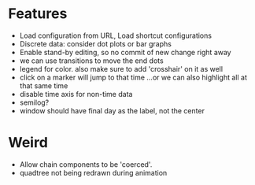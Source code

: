 
# Features

*   Load configuration from URL, Load shortcut configurations
*   Discrete data: consider dot plots or bar graphs
*   Enable stand-by editing, so no commit of new change right away
*   we can use transitions to move the end dots
*   legend for color.  also make sure to add 'crosshair' on it as well
*   click on a marker will jump to that time
    ...or we can also highlight all at that same time
*   disable time axis for non-time data
*   semilog?
*   window should have final day as the label, not the center

# Weird 

*   Allow chain components to be 'coerced'.
*   quadtree not being redrawn during animation
